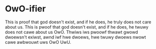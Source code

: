 # OwO-ifier

This is proof that god doesn't exist, and if he does, he truly does not care about us.
This is pwoof that god doesn't exist, and if he does, he twuwy does not cawe about us OwO.
Thwiws iws pwoowf thwawt gwowd dwoewsn't exiwst, awnd iwf hwe dwoews, hwe twuwy dwoews nwowt cawe awbwouwt uws OwO UwU.
